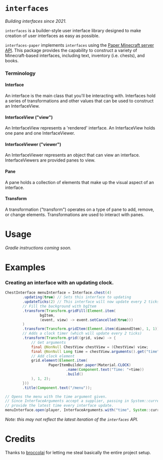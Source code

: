 # `interfaces`

_Building interfaces since 2021._

`interfaces` is a builder-style user interface library designed to make creation of user interfaces as easy as possible.

`interfaces-paper` implements `interfaces` using the [Paper Minecraft server API](https://papermc.io). This package provides 
the capability to construct a variety of Minecraft-based interfaces, including text, inventory (i.e. chests), and books.

### Terminology

#### Interface

An interface is the main class that you'll be interacting with. Interfaces hold a series of transformations and other values 
that can be used to construct an InterfaceView.

#### InterfaceView ("view")

An InterfaceView represents a 'rendered' interface. An InterfaceView holds one pane and one InterfaceViewer.

#### InterfaceViewer ("viewer")

An InterfaceViewer represents an object that can view an interface. InterfaceViewers are provided panes to view.

#### Pane

A pane holds a collection of elements that make up the visual aspect of an interface.

#### Transform

A transformation ("transform") operates on a type of pane to add, remove, or change elements. Transformations are used to 
interact with panes.

# Usage

_Gradle instructions coming soon._

# Examples

### Creating an interface with an updating clock.

```java
ChestInterface menuInterface = Interface.chest(4)
        .updating(true) // Sets this interface to updating
        .updateTicks(2) // This interface will now update every 2 ticks
        // Fill the background with bgItem
        .transform(Transform.gridFill(Element.item(
                bgItem,
                (event, view) -> event.setCancelled(true)))
        )
        .transform(Transform.gridItem(Element.item(diamondItem), 1, 1)) // Add an item and x=1 y=1
        // Adds a clock timer (which will update every 2 ticks)
        .transform(Transform.grid((grid, view) -> {
            // Get arguments
            final @NonNull ChestView chestView = (ChestView) view;
            final @NonNull Long time = chestView.arguments().get("time");
            // Add clock element
            grid.element(Element.item(
                    PaperItemBuilder.paper(Material.CLOCK)
                            .name(Component.text("Time: "+time))
                            .build()
            ), 1, 2);
        }))
        .title(Component.text("/menu"));

// Opens the menu with the time argument given.
// Since InterfaceArguments accept a supplier, passing in System::currentTimeMillis will
// provide the latest time every interface update.
menuInterface.open(player, InterfaceArguments.with("time", System::currentTimeMillis));
```

_Note: this may not reflect the latest iteration of the `interfaces` API._

# Credits

Thanks to [broccolai](https://github.com/broccolai) for letting me steal basically the entire project setup.
